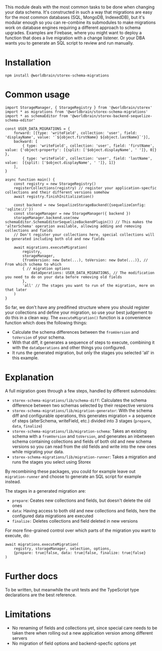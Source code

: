 This module deals with the most common tasks to be done when changing your data schema. It's constructed in such a way that migrations are easy for the most common databases (SQL, MongoDB, IndexedDB), but it's modular enough so you can re-combine its submodules to make migrations work on database engines requiring a different approach to schema upgrades. Examples are Firebase, where you might want to deploy a function that does a live migration with a change listener. Or your DBA wants you to generate an SQL script to review and run manually.

Installation
============

`npm install @worldbrain/storex-schema-migrations`

Common usage
============

```
import StorageManager, { StorageRegistry } from '@worldbrain/storex'
import * as migrations from '@worldbrain/storex-schema-migrations'
import * as schemaEditor from '@worldbrain/storex-backend-sequelize-schema-editor'

const USER_DATA_MIGRATIONS = {
    forward: [{type: 'writeField', collection: 'user', field: 'displayName', value: '`${object.firstName} ${object.lastName}`'}],
    backward: [
        { type: 'writeField', collection: 'user', field: 'firstName', value: {'object-property': [{split: ['$object.displayName', ' ']}, 0]} },
        { type: 'writeField', collection: 'user', field: 'lastName', value:  [{split: ['$object.displayName', ' ']}, 1]}
    ],
}

async function main() {
    const registry = new StorageRegistry()
    registerCollections(registry) // register your application-specfic collections and their different versions somehow
    await registry.finishInitialization()
    
    const backend = new SequelizeStorageBackend({sequelizeConfig: 'sqlite://'})
    const storageManager = new StorageManager({ backend })
    storageManager.backend.use(new schemaEditor.SchemaEditorSequelizeBackendPlugin()) // This makes the 'alterSchema' operation available, allowing adding and removing collections and fields
    // Don't register your collections here, special collections will be generated including both old and new fields
    
    await migrations.executeMigration(
        registry,
        storageManager,
        {fromVersion: new Date(...), toVersion: new Date(...)}, // From which schema to which
        { // migration options
            dataOperations: USER_DATA_MIGRATIONS, // The modification you need to do on your data before removing old fields
        },
        'all' // The stages you want to run of the migration, more on that later
    )
}

```

So far, we don't have any predifined structure where you should register your collections and define your migration, so use your best judgement to do this in a clean way. The `executeMigration()` function is a convenience function which does the following things:

* Calculate the schema differences between the `fromVersion` and `toVersion` of your schema.
* With that diff, it generates a sequence of steps to execute, combining it with the `dataOperations` and other things you configured.
* It runs the generated migration, but only the stages you selected 'all' in this example.

Explanation
===========

A full migration goes through a few steps, handled by different submodules:
* `storex-schema-migrations/lib/schema-diff`: Calculates the schema difference between two schemas selected by their respective versions
* `storex-schema-migrations/lib/migration-generator`: With the schema diff and configurable operations, this generates migration = a sequence of steps (alterSchema, writeField, etc.) divided into 3 stages (`prepare`, `data`, `finalize`)
* `storex-schema-migrations/lib/migration-schema`: Takes an existing schema with a `fromVersion` and `toVersion`, and generates an inbetween schema containing collections and fields of both old and new schema versions so you can read from the old fields and write into the new ones while migrating your data.
* `storex-schema-migrations/lib/migration-runner`: Takes a migration and runs the stages you select using Storex

By recombining these packages, you could for example leave out `migration-runner` and choose to generate an SQL script for example instead.

The stages in a generated migration are:
* `prepare`: Ceates new collections and fields, but doesn't delete the old ones
* `data`: Having access to both old and new collections and fields, here the configured data migrations are executed
* `finalize:` Deletes collections and field deleted in new versions

For more fine-grained control over which parts of the migration you want to execute, do:
```
await migrations.executeMigration(
    registry, storageManager, selection, options,
    {prepare: true|false, data: true|false, finalize: true|false}
)
```

Further docs
============

To be written, but meanwhile the unit tests and the TypeScript type declarations are the best reference.

Limitations
===========

* No renaming of fields and collections yet, since special care needs to be taken there when rolling out a new application version among different servers
* No migration of field options and backend-specfic options yet
